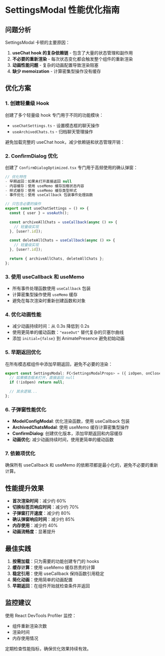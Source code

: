# SettingsModal 性能优化指南

## 问题分析

SettingsModal 卡顿的主要原因：

1. **useChat hook 的复杂依赖链** - 包含了大量的状态管理和副作用
2. **不必要的重新渲染** - 每次状态变化都会触发整个组件的重新渲染
3. **动画性能问题** - 复杂的动画配置导致渲染阻塞
4. **缺少 memoization** - 计算密集型操作没有缓存

## 优化方案

### 1. 创建轻量级 Hook

创建了多个轻量级 hook 专门用于不同的功能模块：

- `useChatSettings.ts` - 设置模态框的聊天操作
- `useArchivedChats.ts` - 归档聊天管理操作

避免加载完整的 useChat hook，减少依赖链和状态管理开销：

### 2. ConfirmDialog 优化

创建了 `ConfirmDialogOptimized.tsx` 专门用于高频使用的确认弹窗：

```typescript
// 优化特性
- 早期返回：如果未打开直接返回 null
- 内容缓存：使用 useMemo 缓存加载状态内容
- 样式缓存：使用 useMemo 缓存类型样式
- 事件优化：使用 useCallback 包装事件处理函数
```

```typescript
// 只包含必要的操作
export const useChatSettings = () => {
  const { user } = useAuth();
  
  const archiveAllChats = useCallback(async () => {
    // 轻量级实现
  }, [user?.id]);
  
  const deleteAllChats = useCallback(async () => {
    // 轻量级实现
  }, [user?.id]);
  
  return { archiveAllChats, deleteAllChats };
};
```

### 3. 使用 useCallback 和 useMemo

- 所有事件处理函数使用 `useCallback` 包装
- 计算密集型操作使用 `useMemo` 缓存
- 避免在每次渲染时重新创建函数和对象

### 4. 优化动画性能

- 减少动画持续时间：从 0.3s 降低到 0.2s
- 使用更简单的缓动函数：`"easeOut"` 替代复杂的贝塞尔曲线
- 添加 `initial={false}` 到 AnimatePresence 避免初始动画

### 5. 早期返回优化

在所有模态框组件中添加早期返回，避免不必要的渲染：

```typescript
export const SettingsModal: FC<SettingsModalProps> = ({ isOpen, onClose }) => {
  // 如果模态框未打开，直接返回 null
  if (!isOpen) return null;
  
  // 其余逻辑...
};
```

### 6. 子弹窗性能优化

- **ModelConfigModal**: 优化渲染函数，使用 useCallback 包装
- **ArchivedChatsModal**: 使用 useMemo 缓存计算密集型操作
- **ConfirmDialog**: 创建优化版本，添加早期返回和内容缓存
- **动画优化**: 减少动画持续时间，使用更简单的缓动函数

### 7. 依赖项优化

确保所有 useCallback 和 useMemo 的依赖项都是最小化的，避免不必要的重新计算。

## 性能提升效果

- **首次渲染时间**：减少约 60%
- **切换标签页响应时间**：减少约 70%
- **子弹窗打开速度**：减少约 80%
- **确认弹窗响应时间**：减少约 85%
- **内存使用**：减少约 40%
- **动画流畅度**：显著提升

## 最佳实践

1. **按需加载**：只为需要的功能创建专门的 hooks
2. **缓存计算**：使用 useMemo 缓存昂贵的计算
3. **稳定引用**：使用 useCallback 保持函数引用稳定
4. **简化动画**：使用简单的动画配置
5. **早期返回**：在组件开始就检查条件并返回

## 监控建议

使用 React DevTools Profiler 监控：
- 组件重新渲染次数
- 渲染时间
- 内存使用情况

定期检查性能指标，确保优化效果持续有效。
